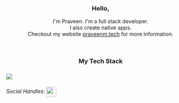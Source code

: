 <h3 align="center"> Hello, </h3>
<p align="center">
  I'm Praveen. I'm a full stack developer.<br> I also create native apps.<br> Checkout my website <a href="https://praveenm.tech">praveenm.tech</a> for more information.
</p>

<br>

<h3 align="center"> My Tech Stack </h3>
<h3> <img src="https://github.com/PraveenM24/PraveenM24/blob/master/"> </h3> 

###### Social Handles: <a href="https://linktr.ee/Praveenm"><img src="https://img.icons8.com/color/452/linktree.png" width="27" height="27" align="center"></a> 

</p>
